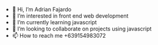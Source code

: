 - 👋 Hi, I’m Adrian Fajardo
- 👀 I’m interested in front end web development
- 🌱 I’m currently learning javascript
- 💞️ I’m looking to collaborate on projects using javascript
- 📫 How to reach me +639154983072


<!---
adriantech-beep/adriantech-beep is a ✨ special ✨ repository because its `README.md` (this file) appears on your GitHub profile.
You can click the Preview link to take a look at your changes.
--->
